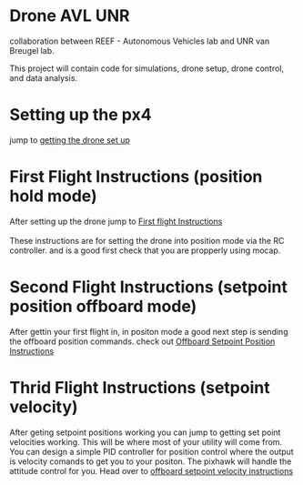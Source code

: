 # Drone AVL UNR
collaboration between REEF - Autonomous Vehicles lab and UNR van Breugel lab.

This project will contain code for simulations, drone setup, drone control, and data analysis.

# Setting up the px4
jump to [getting the drone set up](https://github.com/Alopez6991/2023_Drone_AVL_UNR/blob/main/getting_the_drone_set_up.md)

# First Flight Instructions (position hold mode)
After setting up the drone jump to [First flight Instructions](https://github.com/Alopez6991/2023_Drone_AVL_UNR/blob/main/First_Flight_Instructions.md)\
\
These instructions are for setting the drone into position mode via the RC controller. and is a good first check that you are propperly using mocap. 

# Second Flight Instructions (setpoint position offboard mode)
After gettin your first flight in, in positon mode a good next step is sending the offboard position commands. check out [Offboard Setpoint Position Instructions](https://github.com/Alopez6991/2023_Drone_AVL_UNR/blob/main/Offboard_Setpoint_Position_Instructions.md) 

# Thrid Flight Instructions (setpoint velocity)
After geting setpoint positions working you can jump to getting set point velocities working. This will be where most of your utility will come from. You can design a simple PID controller for position control where the output is velocity comands to get you to your positon. The pixhawk will handle the attitude control for you. Head over to [offboard setpoint velocity instructions](https://github.com/Alopez6991/2023_Drone_AVL_UNR/blob/main/offboard_setpoint_velocity_instructions.md)
